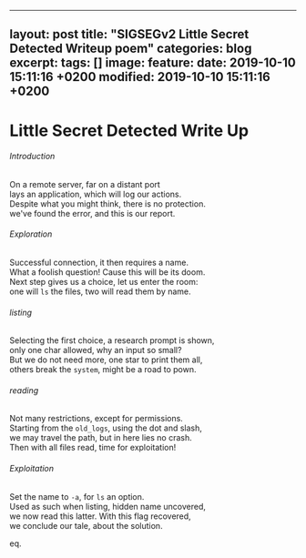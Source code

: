 
---
layout: post
title: "SIGSEGv2 Little Secret Detected Writeup poem"
categories: blog
excerpt:
tags: []
image:
  feature:
date: 2019-10-10 15:11:16 +0200
modified: 2019-10-10 15:11:16 +0200
---

# Little Secret Detected Write Up

###### Introduction

On a remote server, far on a distant port  
lays an application, which will log our actions.  
Despite what you might think, there is no protection.  
we've found the error, and this is our report.  

###### Exploration

Successful connection, it then requires a name.  
What a foolish question! Cause this will be its doom.  
Next step gives us a choice, let us enter the room:  
one will `ls` the files, two will read them by name.  

###### listing

Selecting the first choice, a research prompt is shown,  
only one char allowed, why an input so small?  
But we do not need more, one star to print them all,  
others break the `system`, might be a road to pown.  

###### reading

Not many restrictions, except for permissions.  
Starting from the `old_logs`, using the dot and slash,  
we may travel the path, but in here lies no crash.  
Then with all files read, time for exploitation!  

###### Exploitation

Set the name to `-a`, for `ls` an option.  
Used as such when listing, hidden name uncovered,  
we now read this latter. With this flag recovered,  
we conclude our tale, about the solution.  

eq.


